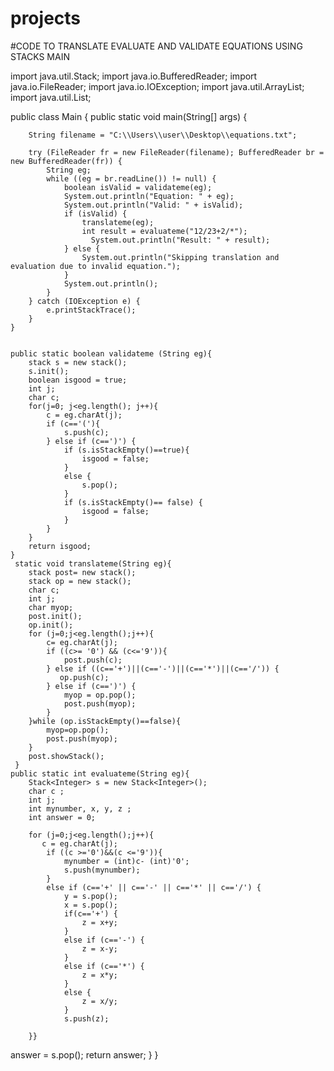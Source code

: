 # projects
#CODE TO TRANSLATE EVALUATE AND VALIDATE EQUATIONS USING STACKS MAIN 




import java.util.Stack;
import java.io.BufferedReader;
import java.io.FileReader;
import java.io.IOException;
import java.util.ArrayList;
import java.util.List;


public class Main {
    public static void main(String[] args) {

        String filename = "C:\\Users\\user\\Desktop\\equations.txt";

        try (FileReader fr = new FileReader(filename); BufferedReader br = new BufferedReader(fr)) {
            String eg;
            while ((eg = br.readLine()) != null) {
                boolean isValid = validateme(eg);
                System.out.println("Equation: " + eg);
                System.out.println("Valid: " + isValid);
                if (isValid) {
                    translateme(eg);
                    int result = evaluateme("12/23+2/*");
                      System.out.println("Result: " + result);
                } else {
                    System.out.println("Skipping translation and evaluation due to invalid equation.");
                }
                System.out.println();
            }
        } catch (IOException e) {
            e.printStackTrace();
        }
    }


    public static boolean validateme (String eg){
        stack s = new stack();
        s.init();
        boolean isgood = true;
        int j;
        char c;
        for(j=0; j<eg.length(); j++){
            c = eg.charAt(j);
            if (c=='('){
                s.push(c);
            } else if (c==')') {
                if (s.isStackEmpty()==true){
                    isgood = false;
                }
                else {
                    s.pop();
                }
                if (s.isStackEmpty()== false) {
                    isgood = false;
                }
            }
        }
        return isgood;
    }
     static void translateme(String eg){
        stack post= new stack();
        stack op = new stack();
        char c;
        int j;
        char myop;
        post.init();
        op.init();
        for (j=0;j<eg.length();j++){
            c= eg.charAt(j);
            if ((c>= '0') && (c<='9')){
                post.push(c);
            } else if ((c=='+')||(c=='-')||(c=='*')||(c=='/')) {
               op.push(c);
            } else if (c==')') {
                myop = op.pop();
                post.push(myop);
            }
        }while (op.isStackEmpty()==false){
            myop=op.pop();
            post.push(myop);
        }
        post.showStack();
     }
    public static int evaluateme(String eg){
        Stack<Integer> s = new Stack<Integer>();
        char c ;
        int j;
        int mynumber, x, y, z ;
        int answer = 0;

        for (j=0;j<eg.length();j++){
           c = eg.charAt(j);
            if ((c >='0')&&(c <='9')){
                mynumber = (int)c- (int)'0';
                s.push(mynumber);
            }
            else if (c=='+' || c=='-' || c=='*' || c=='/') {
                y = s.pop();
                x = s.pop();
                if(c=='+') {
                    z = x+y;
                }
                else if (c=='-') {
                    z = x-y;
                }
                else if (c=='*') {
                    z = x*y;
                }
                else {
                    z = x/y;
                }
                s.push(z);

        }}
answer = s.pop();
        return answer;
    }
}
